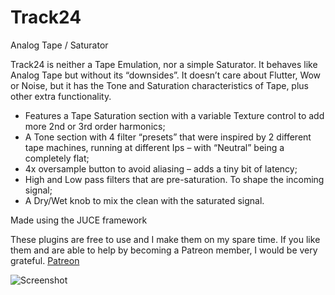 # Track24
Analog Tape / Saturator 

Track24 is neither a Tape Emulation, nor a simple Saturator. It behaves like Analog Tape but without its “downsides”. It doesn’t care about Flutter, Wow or Noise, but it has the Tone and Saturation characteristics of Tape, plus other extra functionality.

- Features a Tape Saturation section with a variable Texture control to add more 2nd or 3rd order harmonics;
- A Tone section with 4 filter “presets” that were inspired by 2 different tape machines, running at different Ips – with “Neutral” being a completely flat;
- 4x oversample button to avoid aliasing – adds a tiny bit of latency;
- High and Low pass filters that are pre-saturation. To shape the incoming signal;
- A Dry/Wet knob to mix the clean with the saturated signal.

Made using the JUCE framework

These plugins are free to use and I make them on my spare time. If you like them and are able to help by becoming a Patreon member, I would be very grateful.
[Patreon](https://www.patreon.com/lowwavestudios)

![Screenshot](Track24.jpeg)
